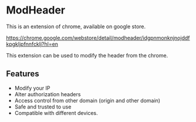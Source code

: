 # ModHeader

This is an extension of chrome, available on google store.

https://chrome.google.com/webstore/detail/modheader/idgpnmonknjnojddfkpgkljpfnnfcklj?hl=en

This extension can be used to modify the header from the chrome.

## Features

- Modify your IP
- Alter authorization headers
- Access control from other domain (origin and other domain)
- Safe and trusted to use
- Compatible with different devices.
